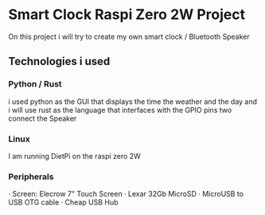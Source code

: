 # Smart Clock Raspi Zero 2W Project
On this project i will try to create my own smart clock / Bluetooth Speaker

## Technologies i used
### Python / Rust
i used python as the GUI that displays the time the weather and the day and i will use rust as the language that interfaces with the GPIO pins two connect the Speaker
### Linux
I am running DietPi on the raspi zero 2W
### Peripherals 
· Screen: Elecrow 7" Touch Screen
· Lexar 32Gb MicroSD
· MicroUSB to USB OTG cable
· Cheap USB Hub